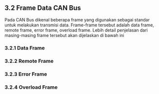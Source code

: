 ## 3.2 Frame Data CAN Bus

Pada CAN Bus dikenal beberapa frame yang digunakan sebagai standar untuk melakukan transmisi data. Frame-frame tersebut adalah data frame, remote frame, error frame, overload frame. Lebih detail penjelasan dari masing-masing frame tersebut akan dijelaskan di bawah ini

### 3.2.1 Data Frame

### 3.2.2 Remote Frame

### 3.2.3 Error Frame

### 3.2.4 Overload Frame




